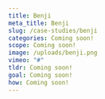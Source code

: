 ```yaml
---
title: Benji
meta_title: Benji
slug: /case-studies/benji
categories: C﻿oming soon!
scope: C﻿oming soon!
image: /uploads/benji.png
vimeo: "#"
tldr: C﻿oming soon!
goal: C﻿oming soon!
how: C﻿oming soon!
---
```


